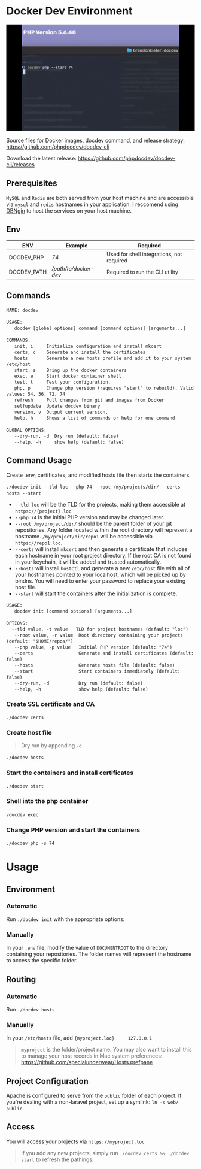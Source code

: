 # Docker Dev Environment


![](assets/20220329_083730_docdev.gif)

Source files for Docker images, docdev command, and release strategy: https://github.com/phpdocdev/docdev-cli

Download the latest release: https://github.com/phpdocdev/docdev-cli/releases

## Prerequisites

`MySQL` and `Redis` are both served from your host machine and are accessible via `mysql` and `redis` hostnames in your application. I reccomend using [DBNgin](https://dbngin.com) to host the services on your host machine.

## Env


| ENV         | Example               | Required                                  |
| ------------- | ----------------------- | ------------------------------------------- |
| DOCDEV_PHP  | *74*                  | Used for shell integrations, not required |
| DOCDEV_PATH | */path/to/docker-dev* | Required to run the CLI utility           |

## Commands

```
NAME: docdev

USAGE:
   docdev [global options] command [command options] [arguments...]

COMMANDS:
   init, i     Initialize configuration and install mkcert
   certs, c    Generate and install the certificates
   hosts       Generate a new hosts profile and add it to your system /etc/host
   start, s    Bring up the docker containers
   exec, e     Start docker container shell
   test, t     Test your configuration.
   php, p      Change php version (requires "start" to rebuild). Valid values: 54, 56, 72, 74
   refresh     Pull changes from git and images from Docker
   selfupdate  Update docdev binary
   version, v  Output current version.
   help, h     Shows a list of commands or help for one command

GLOBAL OPTIONS:
   --dry-run, -d  Dry run (default: false)
   --help, -h     show help (default: false)
```

## Command Usage

Create .env, certificates, and modified hosts file then starts the containers.

`./docdev init --tld loc --php 74 --root /my/projects/dir/ --certs --hosts --start`

* `--tld loc` will be the TLD for the projects, making them accessible at `https://{project}.loc`
* `--php 74` is the initial PHP version and may be changed later.
* `--root /my/project/dir/` should be the parent folder of your git repositories. Any folder located within the root directory will represent a hostname. `/my/project/dir/repo1` will be accessible via `https://repo1.loc`.
* `--certs` will install `mkcert` and then generate a certificate that includes each hostname in your root project directory. If the root CA is not found in your keychain, it will be added and trusted automatically.
* `--hosts` will install `hostctl` and generate a new `/etc/host` file with all of your hostnames pointed to your localhost, which will be picked up by bindns. You will need to enter your password to replace your existing host file.
* `--start` will start the containers after the initialization is complete.

```shell
USAGE:
   docdev init [command options] [arguments...]

OPTIONS:
  --tld value, -t value   TLD for project hostnames (default: "loc")
   --root value, -r value  Root directory containing your projects (default: "$HOME/repos/")
   --php value, -p value   Initial PHP version (default: "74")
   --certs                 Generate and install certificates (default: false)
   --hosts                 Generate hosts file (default: false)
   --start                 Start containers immediately (default: false)
   --dry-run, -d           Dry run (default: false)
   --help, -h              show help (default: false)
```

### Create SSL certificate and CA

`./docdev certs`

### Create host file

> Dry run by appending `-d`

`./docdev hosts`

### Start the containers and install certificates

`./docdev start`

### Shell into the php container

`vdocdev exec`

### Change PHP version and start the containers

`./docdev php -s 74`

# Usage

## Environment

### Automatic

Run `./docdev init` with the appropriate options:

### Manually

In your `.env` file, modify the value of `DOCUMENTROOT` to the directory containing your repositories. The folder names will represent the hostname to access the specific folder.

## Routing

### Automatic

Run `./docdev hosts`

### Manually

In your `/etc/hosts` file, add `{myproject.loc}     127.0.0.1`

> `myproject` is the folder/project name.
> You may also want to install this to manage your host records in Mac system preferences: https://github.com/specialunderwear/Hosts.prefpane

## Project Configuration

Apache is configured to serve from the `public` folder of each project. If you're dealing with a non-laravel project, set up a symlink: `ln -s web/ public`

## Access

You will access your projects via `https://myproject.loc`

> If you add any new projects, simply run `./docdev certs && ./docdev start` to refresh the pathings.
